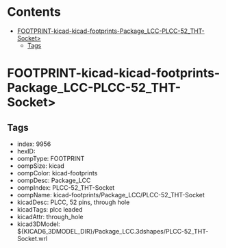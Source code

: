 



Contents
========

* [FOOTPRINT-kicad-kicad-footprints-Package_LCC-PLCC-52_THT-Socket>](#footprint-kicad-kicad-footprints-package_lcc-plcc-52_tht-socket)
	* [Tags](#tags)

# FOOTPRINT-kicad-kicad-footprints-Package_LCC-PLCC-52_THT-Socket>

## Tags

- index: 9956
- hexID: 
- oompType: FOOTPRINT
- oompSize: kicad
- oompColor: kicad-footprints
- oompDesc: Package_LCC
- oompIndex: PLCC-52_THT-Socket
- oompName: kicad-footprints/Package_LCC/PLCC-52_THT-Socket
- kicadDesc: PLCC, 52 pins, through hole
- kicadTags: plcc leaded
- kicadAttr: through_hole
- kicad3DModel: ${KICAD6_3DMODEL_DIR}/Package_LCC.3dshapes/PLCC-52_THT-Socket.wrl

